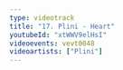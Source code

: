 ```yaml
---
type: videotrack
title: "17. Plini - Heart"
youtubeId: "xtWWV9elHsI"
videoevents: vevt0048
videoartists: ["Plini"]
---
```

